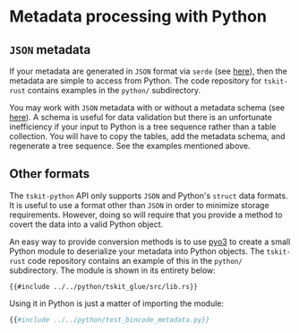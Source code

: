 # Metadata processing with Python

## `JSON` metadata

If your metadata are generated in `JSON` format via `serde` (see [here](metadata_derive.md)), then the metadata are simple to access from Python.
The code repository for `tskit-rust` contains examples in the `python/` subdirectory.

You may work with `JSON` metadata with or without a metadata schema (see [here](https://tskit.dev/tskit/docs/stable/metadata.html)).
A schema is useful for data validation but there is an unfortunate inefficiency if your input to Python is a tree sequence rather than a table collection.
You will have to copy the tables, add the metadata schema, and regenerate a tree sequence.
See the examples mentioned above.

## Other formats

The `tskit-python` API only supports `JSON` and Python's `struct` data formats.
It is useful to use a format other than `JSON` in order to minimize storage requirements.
However, doing so will require that you provide a method to covert the data into a valid Python object.

An easy way to provide conversion methods is to use [pyo3](https://pyo3.rs) to create a small Python module to deserialize your metadata into Python objects.
The `tskit-rust` code repository contains an example of this in the `python/` subdirectory.
The module is shown in its entirety below:

```rust, noplaygound, ignore
{{#include ../../python/tskit_glue/src/lib.rs}}
```

Using it in Python is just a matter of importing the module:

```python
{{#include ../../python/test_bincode_metadata.py}}
```
